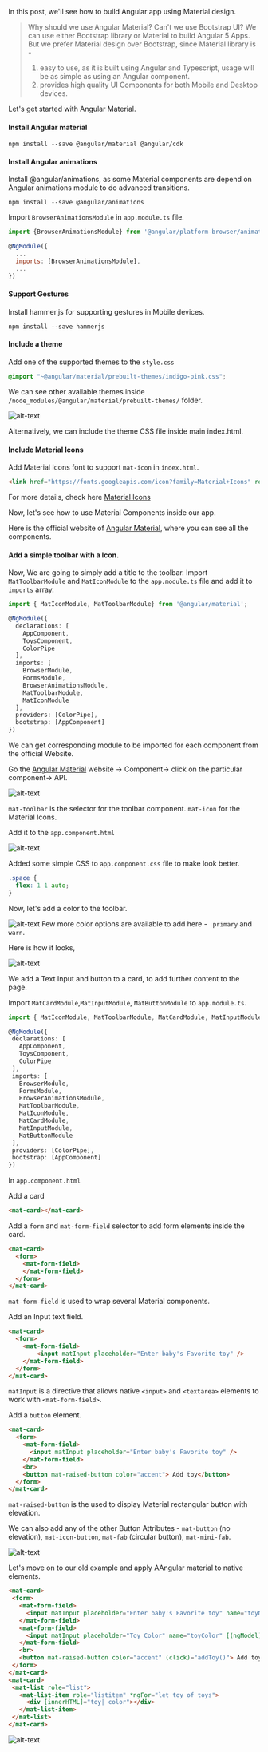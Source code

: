 In this post, we'll see how to build Angular app using Material design.

>Why should we use Angular Material? Can't we use Bootstrap UI?
 We can use either Bootstrap library or Material to build Angular 5 Apps. But we prefer Material design over Bootstrap, since Material library is -
>  1. easy to use, as it is built using Angular and Typescript, usage will be as simple as using an Angular component. 
> 2. provides high quality UI Components for both Mobile and Desktop devices. 


Let's get started with Angular Material.

#### Install Angular material
```
npm install --save @angular/material @angular/cdk 
```

#### Install Angular animations
Install @angular/animations, as some Material components are depend on Angular animations module to do advanced transitions.
```
npm install --save @angular/animations

```

Import `BrowserAnimationsModule` in `app.module.ts` file.
```javascript
import {BrowserAnimationsModule} from '@angular/platform-browser/animations';

@NgModule({
  ...
  imports: [BrowserAnimationsModule],
  ...
})
```
#### Support Gestures

Install hammer.js for supporting gestures in Mobile devices.

```
npm install --save hammerjs
```
#### Include a theme

Add one of the supported themes to the `style.css`

```css
@import "~@angular/material/prebuilt-themes/indigo-pink.css";
```
We can see other available themes inside `/node_modules/@angular/material/prebuilt-themes/` folder.

![alt-text](/images/prebuilt-themes.png)

Alternatively, we can include the theme CSS file inside main index.html.

#### Include Material Icons

Add Material Icons font  to support `mat-icon` in `index.html`.
```html
<link href="https://fonts.googleapis.com/icon?family=Material+Icons" rel="stylesheet">
```
For more details, check here [Material Icons](https://google.github.io/material-design-icons/)

Now, let's see how to use Material Components inside our app.

Here is the official website of [Angular Material](https://material.angular.io/), where you can see all the components.

#### Add a simple toolbar with a Icon.

Now, We are going to simply add a title to the toolbar.
Import `MatToolbarModule` and `MatIconModule` to the `app.module.ts` file and add it to `imports` array.

```typescript
import { MatIconModule, MatToolbarModule} from '@angular/material';

@NgModule({
  declarations: [
    AppComponent,
    ToysComponent,
    ColorPipe
  ],
  imports: [
    BrowserModule,
    FormsModule,
    BrowserAnimationsModule,    
    MatToolbarModule,    
    MatIconModule
  ],
  providers: [ColorPipe],
  bootstrap: [AppComponent]
})
```
We can get corresponding module to be imported for each component from the official Website.

Go the [Angular Material](https://material.angular.io/) website -> Component-> click on the particular component-> API.

![alt-text](/images/material-component-api.png)

`mat-toolbar` is the selector for the toolbar component.
`mat-icon` for the Material Icons.

Add it to the `app.component.html`

![alt-text](/images/mat-toolbar.png)
 
 
Added some simple CSS to `app.component.css` file to make look better.
```css
.space {
  flex: 1 1 auto;
}
```
 Now, let's add a color to the toolbar.

![alt-text](/images/mat-toolbar-1.png)
 Few more color options are available to add here - ` primary` and `warn`.

Here is how it looks,

 ![alt-text](/images/toolbar.png)

 We add a Text Input and button to a card,  to add further content to the page.

 Import `MatCardModule`,`MatInputModule`, `MatButtonModule` to `app.module.ts`.

 ```typescript
import { MatIconModule, MatToolbarModule, MatCardModule, MatInputModule, MatButtonModule} from '@angular/material';

@NgModule({
  declarations: [
    AppComponent,
    ToysComponent,
    ColorPipe
  ],
  imports: [
    BrowserModule,
    FormsModule,
    BrowserAnimationsModule,    
    MatToolbarModule,    
    MatIconModule,
    MatCardModule, 
    MatInputModule, 
    MatButtonModule
  ],
  providers: [ColorPipe],
  bootstrap: [AppComponent]
})
```

In `app.component.html`

Add a card
```html
<mat-card></mat-card>
```

Add a `form` and `mat-form-field` selector to add form elements inside the card.
```html
<mat-card>
  <form>
    <mat-form-field>
    </mat-form-field>
  </form>
</mat-card>
```
`mat-form-field` is used to wrap several Material components.

Add an Input text field.
```html
<mat-card>
  <form>
    <mat-form-field>
        <input matInput placeholder="Enter baby's Favorite toy" />
    </mat-form-field>
  </form>
</mat-card>
```
`matInput` is a directive that allows native `<input>` and `<textarea>` elements to work with `<mat-form-field>`.

Add a `button` element.

```html
<mat-card>
  <form>
    <mat-form-field>
      <input matInput placeholder="Enter baby's Favorite toy" />
    </mat-form-field>
    <br>
    <button mat-raised-button color="accent"> Add toy</button>
  </form>
</mat-card>
```
`mat-raised-button` is the used to display Material rectangular button with elevation.

We can also add any of the other Button Attributes -
 `mat-button` (no elevation), `mat-icon-button`, `mat-fab` (circular button), `mat-mini-fab`.

 ![alt-text](/images/material-input.png)

 Let's move on to our old example and apply AAngular material to native elements.
 ```html
 <mat-card>
  <form>
    <mat-form-field>
      <input matInput placeholder="Enter baby's Favorite toy" name="toyName" [(ngModel)]="toy.name" />           
    </mat-form-field>
    <mat-form-field>
      <input matInput placeholder="Toy Color" name="toyColor" [(ngModel)]="toy.color" />
    </mat-form-field>
    <br>
    <button mat-raised-button color="accent" (click)="addToy()"> Add toy</button>
  </form>
</mat-card>
<mat-card>
  <mat-list role="list">
    <mat-list-item role="listitem" *ngFor="let toy of toys">
      <div [innerHTML]="toy| color"></div>
    </mat-list-item>
  </mat-list>
</mat-card>
```
 ![alt-text](/images/material-output.png)